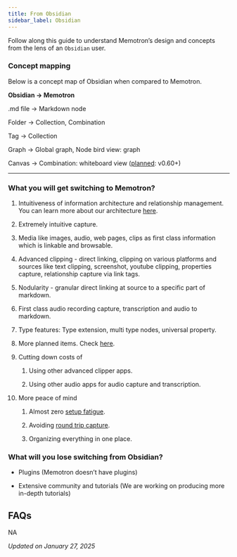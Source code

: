 ```yaml
---
title: From Obsidian
sidebar_label: Obsidian
---
```


Follow along this guide to understand Memotron’s design and concepts from the lens of an ```Obsidian``` user.

### Concept mapping

Below is a concept map of Obsidian when compared to Memotron.

**Obsidian → Memotron**

.md file → Markdown node

Folder → Collection, Combination

Tag → Collection

Graph → Global graph, Node bird view: graph

Canvas → Combination: whiteboard view ([planned](../roadmap.md): v0.60+)

---

### What you will get switching to Memotron?

1. Intuitiveness of information architecture and relationship management. You can learn more about our architecture [here](../core.md).

2. Extremely intuitive capture.

3. Media like images, audio, web pages, clips as first class information which is linkable and browsable.

4. Advanced clipping - direct linking, clipping on various platforms and sources like text clipping, screenshot, youtube clipping, properties capture, relationship capture via link tags.

5. Nodularity - granular direct linking at source to a specific part of markdown.

6. First class audio recording capture, transcription and audio to markdown.

7. Type features: Type extension, multi type nodes, universal property.

8. More planned items. Check [here](../roadmap/everything-planned.md).

9. Cutting down costs of

    1. Using other advanced clipper apps.

    2. Using other audio apps for audio capture and transcription.

10. More peace of mind

    1. Almost zero [setup fatigue](../anti-productivity/perfecting-the-setup.md).

    2. Avoiding [round trip capture](../anti-productivity/round-trip-capture.md).

    3. Organizing everything in one place.

### What will you lose switching from Obsidian?

- Plugins (Memotron doesn’t have plugins)

- Extensive community and tutorials (We are working on producing more in-depth tutorials)

## FAQs

NA

*Updated on January 27, 2025*